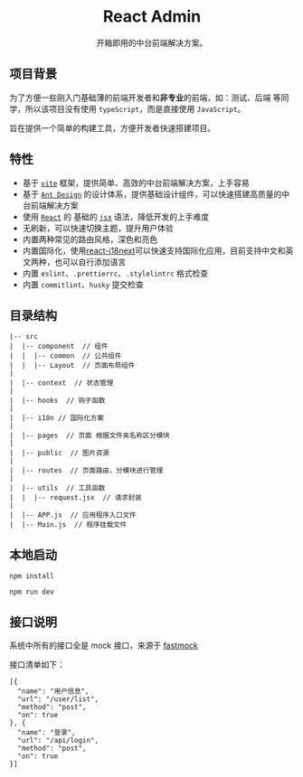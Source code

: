 <h1 align="center">React Admin</h1>

<div align="center">

开箱即用的中台前端解决方案。
</div>

## 项目背景

为了方便一些刚入门基础薄的前端开发者和**非专业**的前端，如：测试、后端 等同学，所以该项目没有使用 `typeScript`，而是直接使用 `JavaScript`。

旨在提供一个简单的构建工具，方便开发者快速搭建项目。


## 特性
- 基于 [`vite`](https://vitejs.dev/guide/#trying-vite-online) 框架，提供简单、高效的中台前端解决方案，上手容易
- 基于 [`Ant Design`](https://ant.design/components/overview-cn/) 的设计体系，提供基础设计组件，可以快速搭建高质量的中台前端解决方案
- 使用 [`React`](https://zh-hans.reactjs.org/) 的 基础的 [`jsx`](https://zh-hans.reactjs.org/docs/introducing-jsx.html) 语法，降低开发的上手难度
- 无刷新，可以快速切换主题，提升用户体验
- 内置两种常见的路由风格，深色和亮色
- 内置国际化，使用[react-i18next](https://react.i18next.com/)可以快速支持国际化应用，目前支持中文和英文两种，也可以自行添加语言
- 内置 `eslint`、`.prettierrc`、`.stylelintrc` 格式检查
- 内置 `commitlint`、`husky` 提交检查

## 目录结构
```
|-- src
|  |-- component  // 组件
|  |  |-- common  // 公共组件
|  |  |-- Layout  // 页面布局组件
|
|  |-- context  // 状态管理
|
|  |-- hooks  // 钩子函数
|
|  |-- i18n // 国际化方案
|
|  |-- pages  // 页面 根据文件夹名称区分模块
|
|  |-- public  // 图片资源
|
|  |-- routes  // 页面路由，分模块进行管理
|
|  |-- utils  // 工具函数
|  |  |-- request.jsx  // 请求封装
|
|  |-- APP.js  // 应用程序入口文件
|  |-- Main.js  // 程序挂载文件

```


## 本地启动

```
npm install

npm run dev

```

## 接口说明

系统中所有的接口全是 mock 接口，来源于 [fastmock](https://fastmock.site/#/)

接口清单如下：
```
[{
  "name": "用户信息",
  "url": "/user/list",
  "method": "post",
  "on": true
}, {
  "name": "登录",
  "url": "/api/login",
  "method": "post",
  "on": true
}]
```